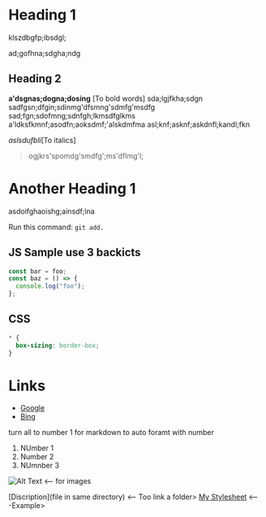 # Heading 1

klszdbgfp;ibsdgl;

ad;gofhna;sdgha;ndg

## Heading 2

**a'dsgnas;dogna;dosing** [To bold words]
sda;lgjfkha;sdgn
sadfgsn;dfgin;sdinmg'dfsmng'sdmfg'msdfg
sad;fgn;sdofmng;sdnfgh;lkmsdfglkms
a'ldksfkmnf;asodfn;aoksdmf;'alskdmfma
asl;knf;asknf;askdnfl;kandl;fkn

_aslsdufbli_[To italics]

> ogjkrs'spomdg'smdfg';ms'dflmg'l;

# Another Heading 1

asdoifghaoishg;ainsdf;lna

Run this command: `git add.`

## JS Sample use 3 backicts

```js
const bar = foo;
const baz = () => {
  console.log("foo");
};
```

## CSS

```css
* {
  box-sizing: border-box;
}
```

# Links

- [Google](https://google.com)
- [Bing](https://bing.com)

turn all to number 1 for markdown to auto foramt with number

1. NUmber 1
1. Number 2
1. NUmnber 3

![Alt Text](https://) <-- for images

[Discription](file in same directory) <-- Too link a folder>
[My Stylesheet](style.css) <---Example>
